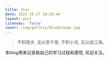 ```yaml
---
title: Jsss
date: 2021-10-27 18:28:44
layout: post
licenses: 'fasle'
cover: /img/gallery/BlueGrunge.jpg
---
```

> 不积跬步, 无以至千里; 不积小流, 无以成江海。

本blog用来记录我自己的学习过程和感悟, 欢迎关注。